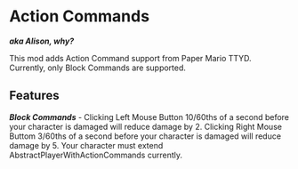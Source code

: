 # Action Commands

_**aka Alison, why?**_


This mod adds Action Command support from Paper Mario TTYD. Currently, only Block Commands are supported.

Features
---

_**Block Commands**_ - 
Clicking Left Mouse Button 10/60ths of a second before your character is damaged will reduce damage by 2. Clicking Right Mouse Buttom 3/60ths of a second before your character is damaged will reduce damage by 5. Your character must extend AbstractPlayerWithActionCommands currently.
